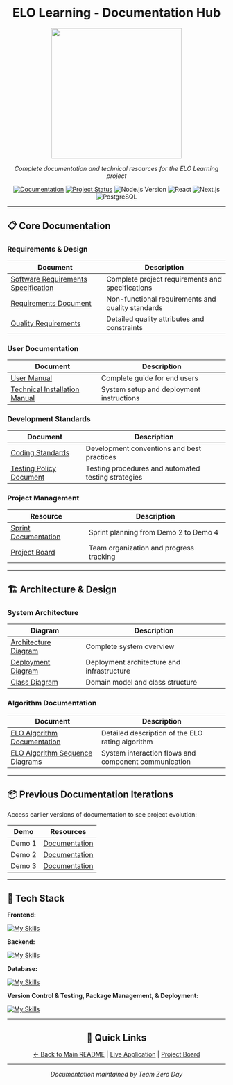 <div align="center">
    <h1>ELO Learning - Documentation Hub</h1>
    <img src="https://drive.usercontent.google.com/download?id=1zazGq71UACnS8KEjIlrJ34Ms2zmbrmqC" width="300"/>
    <p><em>Complete documentation and technical resources for the ELO Learning project</em></p>
</div>

<div align="center">

[![Documentation](https://img.shields.io/badge/Documentation-Complete-brightgreen)](https://github.com/COS301-SE-2025/ELO-Learning/tree/main/docs)
[![Project Status](https://img.shields.io/badge/Status-Active-success)](https://github.com/COS301-SE-2025/ELO-Learning)
![Node.js Version](https://img.shields.io/badge/node-%3E%3D16.0.0-brightgreen)
![React](https://img.shields.io/badge/react-%2320232a.svg?style=flat&logo=react&logoColor=%2361DAFB)
![Next.js](https://img.shields.io/badge/Next-black?style=flat&logo=next.js&logoColor=white)
![PostgreSQL](https://img.shields.io/badge/postgres-%23316192.svg?style=flat&logo=postgresql&logoColor=white)

</div>

---

## 📋 Core Documentation

### Requirements & Design

| Document | Description |
| -------- | ----------- |
| [Software Requirements Specification](DEMO%204/Architectural-Requirements.pdf) | Complete project requirements and specifications |
| [Requirements Document](DEMO%204/Requirements-Document.pdf) | Non-functional requirements and quality standards |
| [Quality Requirements](DEMO%204/Requirements-Document.pdf) | Detailed quality attributes and constraints |

### User Documentation

| Document | Description |
| -------- | ----------- |
| [User Manual](DEMO%204/User-Manual.pdf) | Complete guide for end users |
| [Technical Installation Manual](DEMO%204/Technical-Installation-Manual.pdf) | System setup and deployment instructions |

### Development Standards

| Document | Description |
| -------- | ----------- |
| [Coding Standards](DEMO%204/Coding-Standards.pdf) | Development conventions and best practices |
| [Testing Policy Document](DEMO%204/Security-Policy.pdf) | Testing procedures and automated testing strategies |

### Project Management

| Resource | Description |
| -------- | ----------- |
| [Sprint Documentation](DEMO%204/Sprint%20Planning.pdf) | Sprint planning from Demo 2 to Demo 4 |
| [Project Board](https://github.com/orgs/COS301-SE-2025/projects/120) | Team organization and progress tracking |

---

## 🏗️ Architecture & Design

### System Architecture

| Diagram | Description |
| ------- | ----------- |
| [Architecture Diagram](DEMO%204/ELO%20Learning%20Architecture%20Diagram.pdf) | Complete system overview |
| [Deployment Diagram](DEMO%204/Deployment-Model-ELO-Learning.pdf) | Deployment architecture and infrastructure |
| [Class Diagram](DEMO%204/ELO%20Learning%20Domain%20Model.pdf) | Domain model and class structure |

### Algorithm Documentation

| Document | Description |
| -------- | ----------- |
| [ELO Algorithm Documentation](DEMO%204/ELO-Algorithm.pdf) | Detailed description of the ELO rating algorithm |
| [ELO Algorithm Sequence Diagrams](DEMO%204/ELO%20Algorithm%20Sequence%20Diagrams.pdf) | System interaction flows and component communication |

---

## 📦 Previous Documentation Iterations

Access earlier versions of documentation to see project evolution:

| Demo | Resources |
| ---- | --------- |
| Demo 1 | [Documentation](DEMO%201/) |
| Demo 2 | [Documentation](DEMO%202/) |
| Demo 3 | [Documentation](DEMO%203/) |

---

## 👾 Tech Stack

**Frontend:**

[![My Skills](https://skillicons.dev/icons?i=react,next,cypress&perline=3)](https://skillicons.dev)

**Backend:**

[![My Skills](https://skillicons.dev/icons?i=javascript,express,nodejs,jest,postman)](https://skillicons.dev)

**Database:**

[![My Skills](https://skillicons.dev/icons?i=postgres,supabase&perline=3)](https://skillicons.dev)

**Version Control & Testing, Package Management, & Deployment:**

[![My Skills](https://skillicons.dev/icons?i=github,githubactions,yarn,npm,docker)](https://skillicons.dev)

---

<div align="center">

## 🔗 Quick Links

[← Back to Main README](../readme.md) | [Live Application](https://elo-learning.co.za) | [Project Board](https://github.com/orgs/COS301-SE-2025/projects/120)

---

<p><em>Documentation maintained by Team Zero Day</em></p>

</div>